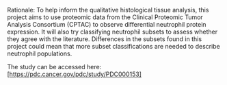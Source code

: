 Rationale:
To help inform the qualitative histological tissue analysis, this project aims to use proteomic data from the Clinical Proteomic Tumor Analysis Consortium (CPTAC) to observe differential neutrophil protein expression. It will also try classifying neutrophil subsets to assess whether they agree with the literature. Differences in the subsets found in this project could mean that more subset classifications are needed to describe neutrophil populations. 

The study can be accessed here: [https://pdc.cancer.gov/pdc/study/PDC000153]

